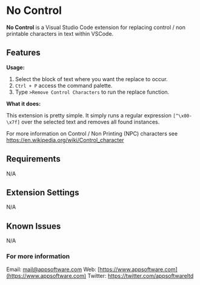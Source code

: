 # No Control

**No Control** is a Visual Studio Code extension for replacing control / non printable characters in text within VSCode.

## Features

**Usage:**

1. Select the block of text where you want the replace to occur.
2. `Ctrl + P` access the command palette.
3. Type `>Remove Control Characters` to run the replace function.

**What it does:**

This extension is pretty simple. It simply runs a regular expression `[^\x00-\x7f]` over the selected text and removes all found instances.

For more information on Control / Non Printing (NPC) characters see https://en.wikipedia.org/wiki/Control_character

## Requirements

N/A

## Extension Settings

N/A

## Known Issues

N/A

### For more information

Email: mail@appsoftware.com
Web: [https://www.appsoftware.com](https://www.appsoftware.com)
Twitter: https://twitter.com/appsoftwareltd
